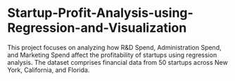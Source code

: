 # Startup-Profit-Analysis-using-Regression-and-Visualization
This project focuses on analyzing how R&amp;D Spend, Administration Spend, and Marketing Spend affect the profitability of startups using regression analysis. The dataset comprises financial data from 50 startups across New York, California, and Florida.
